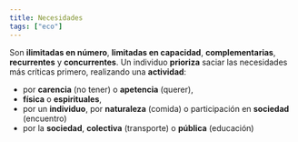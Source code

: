 ```yaml
---
title: Necesidades
tags: ["eco"]
---
```

Son **ilimitadas en número**, **limitadas en capacidad**, **complementarias**, **recurrentes** y **concurrentes**. Un individuo **prioriza** saciar las necesidades más críticas primero, realizando una **actividad**:
- por **carencia** (no tener) o **apetencia** (querer),
- **física** o **espirituales**,
- por un **individuo**, por **naturaleza** (comida) o participación en **sociedad** (encuentro)
- por la **sociedad**, **colectiva** (transporte) o **pública** (educación)